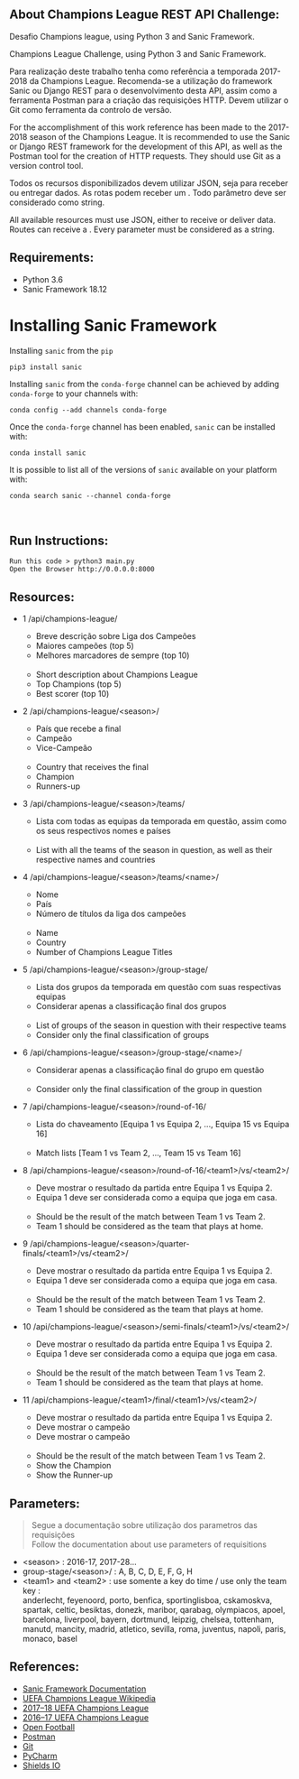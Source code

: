 


<p align="center">
  <a href="https://github.com/joaopaulolndev/">
    <img alt="" src="https://nssdata.s3.amazonaws.com/images/galleries/16702/uefa-champions-league-rebranding-2018-2021-7.jpg">
  </a>
</p>

## About Champions League REST API Challenge:

<p>Desafio Champions league, using Python 3 and Sanic Framework.</p>
<p>Champions League Challenge, using Python 3 and Sanic Framework.</p>

<p>Para realização deste trabalho tenha como referência a temporada 2017-2018 da Champions League. 
Recomenda-se a utilização do framework Sanic ou Django REST para o desenvolvimento desta API, assim como a ferramenta Postman para a criação das requisições HTTP. 
Devem utilizar o Git como ferramenta da controlo de versão.</p> 

<p>For the accomplishment of this work reference has been made to the 2017-2018 season of the Champions League.
It is recommended to use the Sanic or Django REST framework for the development of this API, as well as the Postman tool for the creation of HTTP requests.
They should use Git as a version control tool.</p>

<p>Todos os recursos disponibilizados devem utilizar JSON, seja para receber ou entregar dados. 
As rotas podem receber um <parâmetro>. 
Todo parâmetro deve ser considerado como string.</p>

<p> All available resources must use JSON, either to receive or deliver data.
Routes can receive a <parameter>.
Every parameter must be considered as a string.
</p>

## Requirements:
   * Python 3.6
   * Sanic Framework 18.12
   
Installing Sanic Framework
================

Installing `sanic` from the `pip`

```
pip3 install sanic
```

Installing `sanic` from the `conda-forge` channel can be achieved by adding `conda-forge` to your channels with:

```
conda config --add channels conda-forge
```

Once the `conda-forge` channel has been enabled, `sanic` can be installed with:

```
conda install sanic
```

It is possible to list all of the versions of `sanic` available on your platform with:

```
conda search sanic --channel conda-forge
```
    
<p align="center">
  <img alt="" src="https://img.shields.io/badge/python-3.5%20%7C%203.6%20%7C%203.7-blue.svg">
  <img src="https://img.shields.io/badge/size-465%20kB-green.svg" alt="">
  <img src="https://img.shields.io/badge/license-MIT-000.svg" alt="">
  <img src="https://img.shields.io/badge/platform-windows%20%7C%20macos%20%7C%20linux-lightgrey.svg" alt="">
  <img src="https://img.shields.io/badge/Sanic%20Framework-18.12-red.svg" alt="">
</p>

## Run Instructions:
    Run this code > python3 main.py 
    Open the Browser http://0.0.0.0:8000
       

## Resources:

* 1 /api/champions-league/
    + Breve descrição sobre Liga dos Campeões
    + Maiores campeões (top 5)
    + Melhores marcadores de sempre (top 10) 
    <br /><br />
    + Short description about Champions League
    + Top Champions (top 5)
    + Best scorer (top 10)
    
* 2 /api/champions-league/&lt;season&gt;/
    + País que recebe a final
    + Campeão
    + Vice-Campeão 
    <br /><br />
    + Country that receives the final
    + Champion
    + Runners-up
    
* 3 /api/champions-league/&lt;season&gt;/teams/
    + Lista com todas as equipas da temporada em questão, assim como os seus respectivos nomes e países
    <br /><br /> 
    + List with all the teams of the season in question, as well as their respective names and countries

* 4 /api/champions-league/&lt;season&gt;/teams/&lt;name&gt;/
    + Nome
    + País
    + Número de títulos da liga dos campeões
    <br/><br/>
    + Name
    + Country
    + Number of Champions League Titles
  
 * 5 /api/champions-league/&lt;season&gt;/group-stage/   
    + Lista dos grupos da temporada em questão com suas respectivas equipas
    + Considerar apenas a classificação final dos grupos
    <br/><br/>
    + List of groups of the season in question with their respective teams
    + Consider only the final classification of groups
    
* 6 /api/champions-league/&lt;season&gt;/group-stage/&lt;name&gt;/
    + Considerar apenas a classificação final do grupo em questão
    <br/><br/>
    + Consider only the final classification of the group in question
    
* 7 /api/champions-league/&lt;season&gt;/round-of-16/      
    + Lista do chaveamento [Equipa 1 vs Equipa 2, ..., Equipa 15 vs Equipa 16]
    <br/><br/>
    + Match lists [Team 1 vs Team 2, ..., Team 15 vs Team 16]  
    
* 8 /api/champions-league/&lt;season&gt;/round-of-16/&lt;team1&gt;/vs/&lt;team2&gt;/ 
    +  Deve mostrar o resultado da partida entre Equipa 1 vs Equipa 2.
    +  Equipa 1 deve ser considerada como a equipa que joga em casa.
    <br/></br>
    + Should be the result of the match between Team 1 vs Team 2.
    + Team 1 should be considered as the team that plays at home. 
     
* 9 /api/champions-league/&lt;season&gt;/quarter-finals/&lt;team1&gt;/vs/&lt;team2&gt;/  
    + Deve mostrar o resultado da partida entre Equipa 1 vs Equipa 2.
    + Equipa 1 deve ser considerada como a equipa que joga em casa.
    <br/><br/>
    + Should be the result of the match between Team 1 vs Team 2.
    + Team 1 should be considered as the team that plays at home.
    
* 10 /api/champions-league/&lt;season&gt;/semi-finals/&lt;team1&gt;/vs/&lt;team2&gt;/
    + Deve mostrar o resultado da partida entre Equipa 1 vs Equipa 2.
    + Equipa 1 deve ser considerada como a equipa que joga em casa.
    <br/><br/>
    + Should be the result of the match between Team 1 vs Team 2.
    + Team 1 should be considered as the team that plays at home.  

* 11 /api/champions-league/&lt;team1&gt;/final/&lt;team1&gt;/vs/&lt;team2&gt;/
    + Deve mostrar o resultado da partida entre Equipa 1 vs Equipa 2.
    + Deve mostrar o campeão
    + Deve mostrar o campeão
    <br/></br>
    + Should be the result of the match between Team 1 vs Team 2.
    + Show the Champion
    + Show the Runner-up
  
## Parameters:
   >Segue a documentação sobre utilização dos parametros das requisições
   <br/> Follow the documentation about use parameters of requisitions
   
   * &lt;season&gt; : 2016-17, 2017-28...
   * group-stage/&lt;season&gt;/ : A, B, C, D, E, F, G, H
   * &lt;team1&gt; and &lt;team2&gt; : use somente a key do time / use only the team key : <br/>
   anderlecht, feyenoord, porto, benfica, sportinglisboa, cskamoskva, spartak, celtic,
   besiktas, donezk, maribor, qarabag, olympiacos, apoel, barcelona, liverpool, bayern,
   dortmund, leipzig, chelsea, tottenham, manutd, mancity, madrid, atletico, sevilla,
   roma, juventus, napoli, paris, monaco, basel
    
## References:

   - [Sanic Framework Documentation](https://sanic.readthedocs.io/en/latest/index.html)
   - [UEFA Champions League Wikipedia](https://en.wikipedia.org/wiki/UEFA_Champions_League)
   - [2017–18 UEFA Champions League](https://en.wikipedia.org/wiki/2017%E2%80%9318_UEFA_Champions_League)
   - [2016–17 UEFA Champions League](https://en.wikipedia.org/wiki/2016%E2%80%9317_UEFA_Champions_League)
   - [Open Football](https://github.com/openfootball/football.json)
   - [Postman](https://www.getpostman.com/)
   - [Git](https://git-scm.com/)
   - [PyCharm](https://www.jetbrains.com/pycharm/)
   - [Shields IO](https://shields.io/#/)

